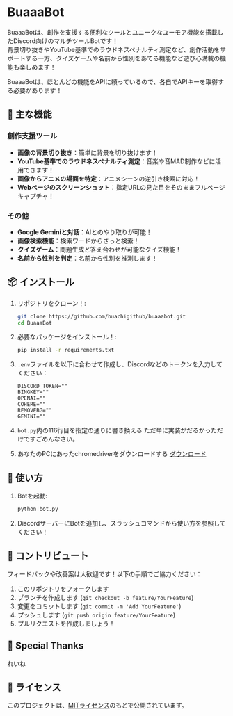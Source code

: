 # BuaaaBot

BuaaaBotは、創作を支援する便利なツールとユニークなユーモア機能を搭載したDiscord向けのマルチツールBotです！  
背景切り抜きやYouTube基準でのラウドネスペナルティ測定など、創作活動をサポートする一方、クイズゲームや名前から性別をあてる機能など遊び心満載の機能も楽しめます！

BuaaaBotは、ほとんどの機能をAPIに頼っているので、各自でAPIキーを取得する必要があります！

## 🌟 主な機能

### 創作支援ツール
- **画像の背景切り抜き**：簡単に背景を切り抜けます！
- **YouTube基準でのラウドネスペナルティ測定**：音楽や音MAD制作などに活用できます！
- **画像からアニメの場面を特定**：アニメシーンの逆引き検索に対応！
- **Webページのスクリーンショット**：指定URLの見た目をそのままフルページキャプチャ！

### その他
- **Google Geminiと対話**：AIとのやり取りが可能！
- **画像検索機能**：検索ワードからさっと検索！
- **クイズゲーム**：問題生成と答え合わせが可能なクイズ機能！
- **名前から性別を判定**：名前から性別を推測します！

## 📦 インストール

1. リポジトリをクローン！:
    ```bash
    git clone https://github.com/buachigithub/buaaabot.git
    cd BuaaaBot
    ```
2. 必要なパッケージをインストール！:
    ```bash
    pip install -r requirements.txt
    ```
3. `.env`ファイルを以下に合わせて作成し、Discordなどのトークンを入力してください：
    ```
    DISCORD_TOKEN=""
    BINGKEY=""
    OPENAI=""
    COHERE=""
    REMOVEBG=""
    GEMINI=""
    ```
4. `bot.py`内の116行目を指定の通りに書き換える
   ただ単に実装がだるかっただけですごめんなさい。

5. あなたのPCにあったchromedriverをダウンロードする
   [ダウンロード](https://googlechromelabs.github.io/chrome-for-testing/#stable)

## 🚀 使い方

1. Botを起動:
    ```bash
    python bot.py
    ```
2. DiscordサーバーにBotを追加し、スラッシュコマンドから使い方を参照してください！

## 🤝 コントリビュート

フィードバックや改善案は大歓迎です！以下の手順でご協力ください：
1. このリポジトリをフォークします
2. ブランチを作成します (`git checkout -b feature/YourFeature`)
3. 変更をコミットします (`git commit -m 'Add YourFeature'`)
4. プッシュします (`git push origin feature/YourFeature`)
5. プルリクエストを作成しましょう！

## 💛 Special Thanks

れいね

## 📜 ライセンス

このプロジェクトは、[MITライセンス](LICENSE)のもとで公開されています。
